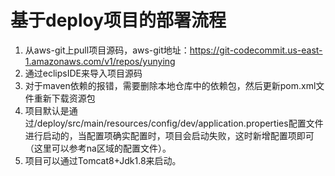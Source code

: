 # 基于deploy项目的部署流程
1. 从aws-git上pull项目源码，aws-git地址：https://git-codecommit.us-east-1.amazonaws.com/v1/repos/yunying
2. 通过eclipsIDE来导入项目源码
3. 对于maven依赖的报错，需要删除本地仓库中的依赖包，然后更新pom.xml文件重新下载资源包
4. 项目默认是通过/deploy/src/main/resources/config/dev/application.properties配置文件进行启动的，当配置项确实配置时，项目会启动失败，这时新增配置项即可（这里可以参考na区域的配置文件）。
5. 项目可以通过Tomcat8+Jdk1.8来启动。
